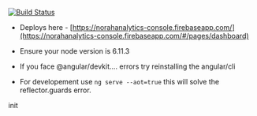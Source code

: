 [![Build Status](https://travis-ci.org/norahabsentia/norahanalytics-console.svg?branch=master)](https://travis-ci.org/norahabsentia/norahanalytics-console)

* Deploys here - [https://norahanalytics-console.firebaseapp.com/](https://norahanalytics-console.firebaseapp.com/#/pages/dashboard)

* Ensure your node version is 6.11.3

* If you face @angular/devkit.... errors try reinstalling the angular/cli

* For developement use ```ng serve --aot=true``` this will solve the reflector.guards error.



init